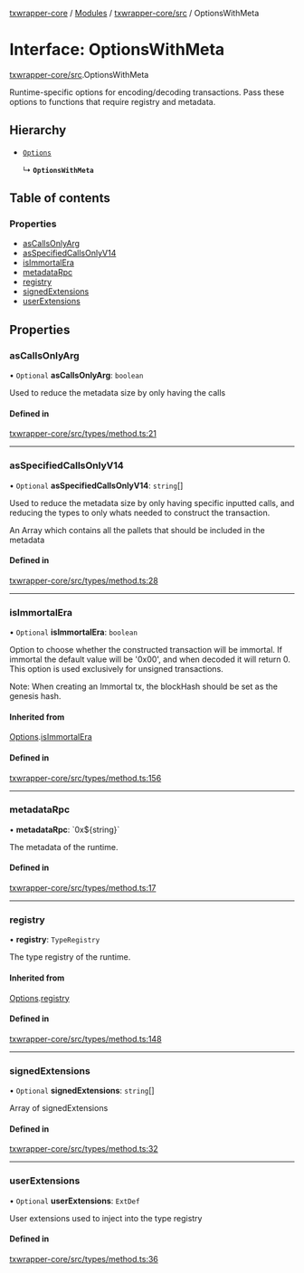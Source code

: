 [txwrapper-core](../README.md) / [Modules](../modules.md) / [txwrapper-core/src](../modules/txwrapper_core_src.md) / OptionsWithMeta

# Interface: OptionsWithMeta

[txwrapper-core/src](../modules/txwrapper_core_src.md).OptionsWithMeta

Runtime-specific options for encoding/decoding transactions. Pass these
options to functions that require registry and metadata.

## Hierarchy

- [`Options`](txwrapper_core_src.Options.md)

  ↳ **`OptionsWithMeta`**

## Table of contents

### Properties

- [asCallsOnlyArg](txwrapper_core_src.OptionsWithMeta.md#ascallsonlyarg)
- [asSpecifiedCallsOnlyV14](txwrapper_core_src.OptionsWithMeta.md#asspecifiedcallsonlyv14)
- [isImmortalEra](txwrapper_core_src.OptionsWithMeta.md#isimmortalera)
- [metadataRpc](txwrapper_core_src.OptionsWithMeta.md#metadatarpc)
- [registry](txwrapper_core_src.OptionsWithMeta.md#registry)
- [signedExtensions](txwrapper_core_src.OptionsWithMeta.md#signedextensions)
- [userExtensions](txwrapper_core_src.OptionsWithMeta.md#userextensions)

## Properties

### asCallsOnlyArg

• `Optional` **asCallsOnlyArg**: `boolean`

Used to reduce the metadata size by only having the calls

#### Defined in

[txwrapper-core/src/types/method.ts:21](https://github.com/paritytech/txwrapper-core/blob/bb9e677/packages/txwrapper-core/src/types/method.ts#L21)

___

### asSpecifiedCallsOnlyV14

• `Optional` **asSpecifiedCallsOnlyV14**: `string`[]

Used to reduce the metadata size by only having specific inputted calls,
and reducing the types to only whats needed to construct the transaction.

An Array which contains all the pallets that should be included in the metadata

#### Defined in

[txwrapper-core/src/types/method.ts:28](https://github.com/paritytech/txwrapper-core/blob/bb9e677/packages/txwrapper-core/src/types/method.ts#L28)

___

### isImmortalEra

• `Optional` **isImmortalEra**: `boolean`

Option to choose whether the constructed transaction will be immortal. If
immortal the default value will be '0x00', and when decoded it will return 0.
This option is used exclusively for unsigned transactions.

Note: When creating an Immortal tx, the blockHash should be set as the genesis hash.

#### Inherited from

[Options](txwrapper_core_src.Options.md).[isImmortalEra](txwrapper_core_src.Options.md#isimmortalera)

#### Defined in

[txwrapper-core/src/types/method.ts:156](https://github.com/paritytech/txwrapper-core/blob/bb9e677/packages/txwrapper-core/src/types/method.ts#L156)

___

### metadataRpc

• **metadataRpc**: \`0x${string}\`

The metadata of the runtime.

#### Defined in

[txwrapper-core/src/types/method.ts:17](https://github.com/paritytech/txwrapper-core/blob/bb9e677/packages/txwrapper-core/src/types/method.ts#L17)

___

### registry

• **registry**: `TypeRegistry`

The type registry of the runtime.

#### Inherited from

[Options](txwrapper_core_src.Options.md).[registry](txwrapper_core_src.Options.md#registry)

#### Defined in

[txwrapper-core/src/types/method.ts:148](https://github.com/paritytech/txwrapper-core/blob/bb9e677/packages/txwrapper-core/src/types/method.ts#L148)

___

### signedExtensions

• `Optional` **signedExtensions**: `string`[]

Array of signedExtensions

#### Defined in

[txwrapper-core/src/types/method.ts:32](https://github.com/paritytech/txwrapper-core/blob/bb9e677/packages/txwrapper-core/src/types/method.ts#L32)

___

### userExtensions

• `Optional` **userExtensions**: `ExtDef`

User extensions used to inject into the type registry

#### Defined in

[txwrapper-core/src/types/method.ts:36](https://github.com/paritytech/txwrapper-core/blob/bb9e677/packages/txwrapper-core/src/types/method.ts#L36)
